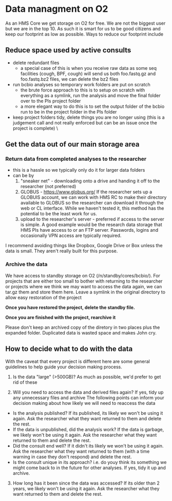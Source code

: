# Data managment on O2

As an HMS Core we get storage on O2 for free. We are not the biggest user but we are in the top 10. As such it is smart for us to be good citizens and keep our footprint as low as possible. Ways to reduce our footprint include
## Reduce space used by active consults
* delete redundant files 
  * a special case of this is when you receive raw data as some seq facilities (cough, BPF, cough) will send us both foo.fastq.gz and foo.fastq.bz2 files, we can delete the bz2 files
* run bcbio analyses so temporary work folders are put on scratch 
  * the brute force approach to this is to setup on scratch with everything as a symlink, run the analysis and move the final folder over to the PIs project folder
  * a more elegant way to do this is to set the output folder of the bcbio run to be in the project folder in the PIs folder
* keep project folders tidy, delete things you are no longer using (this is a judgement call and not really enforced but can be an issue once the project is complete)
\
## Get the data out of our main storage area
### Return data from completed analyses to the researcher
* this is a hassle so we typically only do it for larger data folders
* can be by
  1) "sneaker net" - downloading onto a drive and handing it off to the researcher (not preferred)
  2) GLOBUS - https://www.globus.org/ If the researcher sets up a GLOBUIS account, we can work with HMS RC to make their directory available to GLOBUS so the researcher can download it through the web or CL interface. While we haven't tested it, this method has the potential to be the least work for us.
  3) upload to the researcher's server - preferred if access to the server is simple. A good example would be the research data storage that HMS PIs have access to or an FTP server. Passwords, logins and occasionally VPN access are typically required.
  
I recommend avoiding things like Dropbox, Google Drive or Box unless the data is small. They aren't really built for this purpose.

### Archive the data
We have access to standby storage on O2 (/n/standby/cores/bcbio/). For projects that are either too small to bother with returning to the researcher or projects where we think we may want to access the data again, we can tar.gz them and store them here. Leave a symlink in the original directory to allow easy restoration of the project 

**Once you have restored the project, delete the standby file.**

**Once you are finished with the project, rearchive it**

Please don't keep an archived copy of the diretory in two places plus the expanded folder. Duplicated data is wasted space and makes John cry.

## How to decide what to do with the data
With the caveat that every project is different here are some general guidelines to help guide your decision making process.

1) Is the data "large" (>500GB)? As much as possible, we'd prefer to get rid of these

2) Will you need to access the data and derived files again? If yes, tidy up any unnecessary files and archive
 The following points can inform your decision making about how likely we will need to reaccess the data
  * Is the analysis published? If its published, its likely we won't be using it again. Ask the researcher what they want returned to them and delete the rest.
  * If the data is unpublished, did the analysis work? If the data is garbage, we likely won't be using it again. Ask the researcher what they want returned to them and delete the rest.
  * Did the consult end well? If it didn't its likely we won't be using it again. Ask the researcher what they want returned to them (with a time warning in case they don't respond) and delete the rest.
  * Is the consult unique in its approach? i.e. do youy think its something we might come back to in the future for other analyses. If yes, tidy it up and archive.
3) How long has it been since the data was accessed? If its older than 2 years, we likely won't be using it again. Ask the researcher what they want returned to them and delete the rest.
